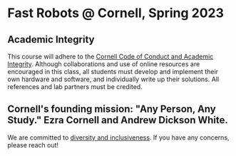 # Fast Robots @ Cornell, Spring 2023

## Academic Integrity

This course will adhere to the [Cornell Code of Conduct and Academic Integrity](https://theuniversityfaculty.cornell.edu/academic-integrity/code-of-academic-integrity/). 
Although collaborations and use of online resources are encouraged in this class, all students must develop and implement their own hardware and software, and individually write up their solutions. All references and lab partners must be credited. 

## Cornell's founding mission: "Any Person, Any Study." Ezra Cornell and Andrew Dickson White.

We are committed to [diversity and inclusiveness](https://diversity.cornell.edu/). If you have any concerns, please reach out! 
 
